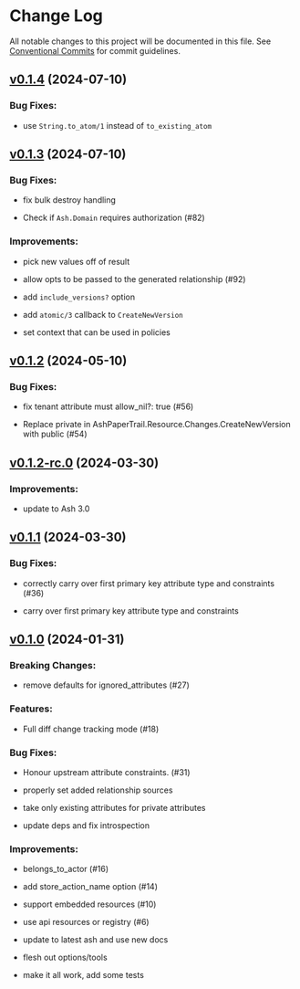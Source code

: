 # Change Log

All notable changes to this project will be documented in this file.
See [Conventional Commits](Https://conventionalcommits.org) for commit guidelines.

<!-- changelog -->

## [v0.1.4](https://github.com/ash-project/ash_paper_trail/compare/v0.1.3...v0.1.4) (2024-07-10)




### Bug Fixes:

* use `String.to_atom/1` instead of `to_existing_atom`

## [v0.1.3](https://github.com/ash-project/ash_paper_trail/compare/v0.1.2...v0.1.3) (2024-07-10)




### Bug Fixes:

* fix bulk destroy handling

* Check if `Ash.Domain` requires authorization (#82)

### Improvements:

* pick new values off of result

* allow opts to be passed to the generated relationship (#92)

* add `include_versions?` option

* add `atomic/3` callback to `CreateNewVersion`

* set context that can be used in policies

## [v0.1.2](https://github.com/ash-project/ash_paper_trail/compare/v0.1.2-rc.0...v0.1.2) (2024-05-10)




### Bug Fixes:

* fix tenant attribute must allow_nil?: true (#56)

* Replace private in AshPaperTrail.Resource.Changes.CreateNewVersion with public (#54)

## [v0.1.2-rc.0](https://github.com/ash-project/ash_paper_trail/compare/v0.1.1...v0.1.2-rc.0) (2024-03-30)




### Improvements:

* update to Ash 3.0

## [v0.1.1](https://github.com/ash-project/ash_paper_trail/compare/v0.1.0...v0.1.1) (2024-03-30)




### Bug Fixes:

* correctly carry over first primary key attribute type and constraints (#36)

* carry over first primary key attribute type and constraints

## [v0.1.0](https://github.com/ash-project/ash_paper_trail/compare/v0.1.0...v0.1.0) (2024-01-31)
### Breaking Changes:

* remove defaults for ignored_attributes (#27)



### Features:

* Full diff change tracking mode (#18)

### Bug Fixes:

* Honour upstream attribute constraints. (#31)

* properly set added relationship sources

* take only existing attributes for private attributes

* update deps and fix introspection

### Improvements:

* belongs_to_actor (#16)

* add store_action_name option (#14)

* support embedded resources (#10)

* use api resources or registry (#6)

* update to latest ash and use new docs

* flesh out options/tools

* make it all work, add some tests
